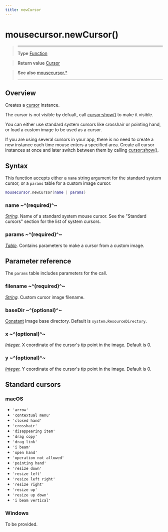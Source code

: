 ```yaml
---
title: newCursor
---
```

# mousecursor.newCursor()

> --------------------- ------------------------------------------------------------------------------------------
> __Type__              [Function](https://docs.coronalabs.com/api/type/Function.html)

> __Return value__      [Cursor](/plugin/mousecursor/type/Cursor/)

> __See also__          [mousecursor.*](/plugin/mousecursor/)
> --------------------- ------------------------------------------------------------------------------------------

## Overview

Creates a [cursor](/plugin/mousecursor/type/Cursor/) instance.

The cursor is not visible by defualt, call [cursor:show()](/plugin/mousecursor/type/Cursor/show) to make it visible.

You can either use standard system cursors like crosshair or pointing hand, or load a custom image to be used as a cursor.

If you are using several cursors in your app, there is no need to create a new instance each time mouse enters a specified area. Create all cursor instances at once and later switch between them by calling [cursor:show()](/plugin/mousecursor/type/Cursor/show).

## Syntax

This function accepts either a `name` string argument for the standard system cursor, or a `params` table for a custom image cursor.

```lua
mousecursor.newCursor(name | params)
```
### name ~^(required)^~
_[String](https://docs.coronalabs.com/api/type/String.html)._ Name of a standard system mouse cursor. See the "Standard cursors" section for the list of system cursors.

### params ~^(required)^~
_[Table](https://docs.coronalabs.com/api/type/Table.html)._ Contains parameters to make a cursor from a custom image.

## Parameter reference

The `params` table includes parameters for the call.

### filename ~^(required)^~
_[String](https://docs.coronalabs.com/api/type/String.html)._ Custom cursor image filename.

### baseDir ~^(optional)^~
[Constant](https://docs.coronalabs.com/api/type/Constant.html) Image base directory. Default is `system.ResourceDirectory`.

### x ~^(optional)^~
_[Integer](/type/Integer/)._ X coordinate of the cursor's tip point in the image. Default is 0.

### y ~^(optional)^~
_[Integer](/type/Integer/)._ Y coordinate of the cursor's tip point in the image. Default is 0.

## Standard cursors

### macOS

* `'arrow'`
* `'contextual menu'`
* `'closed hand'`
* `'crosshair'`
* `'disappearing item'`
* `'drag copy'`
* `'drag link'`
* `'i beam'`
* `'open hand'`
* `'operation not allowed'`
* `'pointing hand'`
* `'resize down'`
* `'resize left'`
* `'resize left right'`
* `'resize right'`
* `'resize up'`
* `'resize up down'`
* `'i beam vertical'`

### Windows

To be provided.
